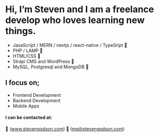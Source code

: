 # Hi, I’m Steven and I am a freelance develop who loves learning new things.

* JavaScript / MERN / nextjs / react-native / TypeSript :blue_heart:
* PHP / LAMP :green_heart:
* HTML/CSS :orange_heart:
* Strapi CMS and WordPress 💙
* MySQL, Postgresql and MongoDB 🖤

## I focus on;

* Frontend Development
* Backend Development
* Mobile Apps

#### I can be contacted at:
:house_with_garden: (www.stevengodson.com)
📧 (me@stevengodson.com)
